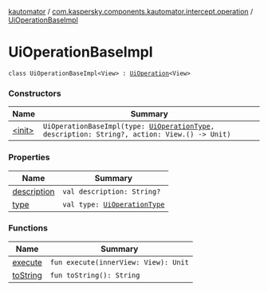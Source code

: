 [kautomator](../../index.md) / [com.kaspersky.components.kautomator.intercept.operation](../index.md) / [UiOperationBaseImpl](./index.md)

# UiOperationBaseImpl

`class UiOperationBaseImpl<View> : `[`UiOperation`](../-ui-operation/index.md)`<View>`

### Constructors

| Name | Summary |
|---|---|
| [&lt;init&gt;](-init-.md) | `UiOperationBaseImpl(type: `[`UiOperationType`](../-ui-operation-type/index.md)`, description: String?, action: View.() -> Unit)` |

### Properties

| Name | Summary |
|---|---|
| [description](description.md) | `val description: String?` |
| [type](type.md) | `val type: `[`UiOperationType`](../-ui-operation-type/index.md) |

### Functions

| Name | Summary |
|---|---|
| [execute](execute.md) | `fun execute(innerView: View): Unit` |
| [toString](to-string.md) | `fun toString(): String` |
